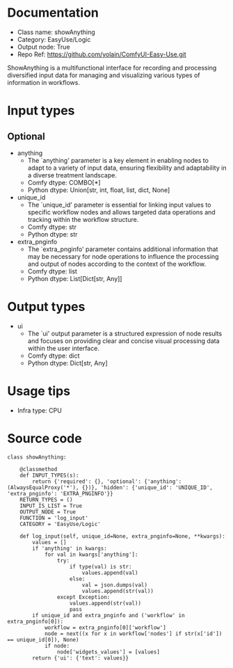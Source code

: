 # Documentation
- Class name: showAnything
- Category: EasyUse/Logic
- Output node: True
- Repo Ref: https://github.com/yolain/ComfyUI-Easy-Use.git

ShowAnything is a multifunctional interface for recording and processing diversified input data for managing and visualizing various types of information in workflows.

# Input types
## Optional
- anything
    - The `anything' parameter is a key element in enabling nodes to adapt to a variety of input data, ensuring flexibility and adaptability in a diverse treatment landscape.
    - Comfy dtype: COMBO[*]
    - Python dtype: Union[str, int, float, list, dict, None]
- unique_id
    - The `unique_id' parameter is essential for linking input values to specific workflow nodes and allows targeted data operations and tracking within the workflow structure.
    - Comfy dtype: str
    - Python dtype: str
- extra_pnginfo
    - The `extra_pnginfo' parameter contains additional information that may be necessary for node operations to influence the processing and output of nodes according to the context of the workflow.
    - Comfy dtype: list
    - Python dtype: List[Dict[str, Any]]

# Output types
- ui
    - The `ui' output parameter is a structured expression of node results and focuses on providing clear and concise visual processing data within the user interface.
    - Comfy dtype: dict
    - Python dtype: Dict[str, Any]

# Usage tips
- Infra type: CPU

# Source code
```
class showAnything:

    @classmethod
    def INPUT_TYPES(s):
        return {'required': {}, 'optional': {'anything': (AlwaysEqualProxy('*'), {})}, 'hidden': {'unique_id': 'UNIQUE_ID', 'extra_pnginfo': 'EXTRA_PNGINFO'}}
    RETURN_TYPES = ()
    INPUT_IS_LIST = True
    OUTPUT_NODE = True
    FUNCTION = 'log_input'
    CATEGORY = 'EasyUse/Logic'

    def log_input(self, unique_id=None, extra_pnginfo=None, **kwargs):
        values = []
        if 'anything' in kwargs:
            for val in kwargs['anything']:
                try:
                    if type(val) is str:
                        values.append(val)
                    else:
                        val = json.dumps(val)
                        values.append(str(val))
                except Exception:
                    values.append(str(val))
                    pass
        if unique_id and extra_pnginfo and ('workflow' in extra_pnginfo[0]):
            workflow = extra_pnginfo[0]['workflow']
            node = next((x for x in workflow['nodes'] if str(x['id']) == unique_id[0]), None)
            if node:
                node['widgets_values'] = [values]
        return {'ui': {'text': values}}
```